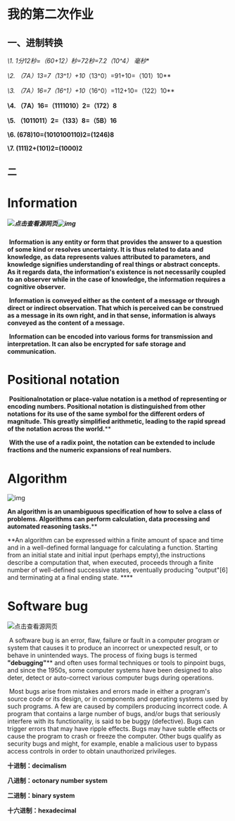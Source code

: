 # 我的第二次作业

## 一、进制转换

**\1. 1分12秒=（60+12）秒=72秒=7.2*（10^4） 毫秒**

 

**\2. （7A）13=7*（13^1）+10*（13^0）=91+10=（101）10**

 

**\3. （7A）16=7*（16^1）+10*（16^0）=112+10=（122）10**

 

**\4. （7A）16=（1111010）2=（172）8**

 

**\5. （1011011）2=（133）8=（5B）16**

 

**\6.  (678)10=(1010100110)2=(1246)8**

 

**\7.  (111)2+(101)2=(1000)2**

   

## 二

# Information

##### ![点击查看源网页](https://timgsa.baidu.com/timg?image&quality=80&size=b9999_10000&sec=1538154075168&di=eb6d2d83802c3e0eef931510a6ebef8d&imgtype=0&src=http%3A%2F%2Fs1.sinaimg.cn%2Fmw690%2F001bJr4tgy6FoAsoCkMa0%26690)![img](https://upload.wikimedia.org/wikipedia/commons/thumb/7/78/Positional_notation_glossary-en.svg/768px-Positional_notation_glossary-en.svg.png)

​    **Information is any entity or form that provides the answer to a question of some kind or resolves uncertainty. It is thus related to data and knowledge, as data represents values attributed to parameters, and knowledge signifies understanding of real things or abstract concepts. As it regards data, the information's existence is not necessarily coupled to an observer while in the case of knowledge, the information requires a cognitive observer.**

​      **Information is conveyed either as the content of a message or through direct or indirect observation. That which is perceived can be construed as a message in its own right, and in that sense, information is always conveyed as the content of a message.**

​     **Information can be encoded into various forms for transmission and interpretation. It can also be encrypted for safe storage and communication.**





# Positional notation 




​    **Positionalnotation or place-value notation is a method of representing or encoding numbers. Positional notation is distinguished from other notations for its use of the same symbol for the different orders of magnitude. This greatly simplified arithmetic, leading to the rapid spread of the notation across the world.****

 

​    **With the use of a radix point, the notation can be extended to include fractions and the numeric expansions of real numbers.**





# Algorithm

![img](https://timgsa.baidu.com/timg?image&quality=80&size=b9999_10000&sec=1538139721459&di=4a81136cb8bdd997d89efb570af34134&imgtype=0&src=http%3A%2F%2Fpic.baike.soso.com%2Fp%2F20130620%2F20130620142810-1405707508.jpg)

   **An algorithm is an unambiguous specification of how to solve a class of problems. Algorithms can perform calculation, data processing and automated reasoning tasks.****

   **An algorithm can be expressed within a finite amount of space and time and in a well-defined formal language for calculating a function. Starting from an initial state and initial input (perhaps empty),the instructions describe a computation that, when executed, proceeds through a finite number of well-defined successive states, eventually producing "output"[6] and terminating at a final ending state. ****





# Software bug

![点击查看源网页](https://ss1.bdstatic.com/70cFuXSh_Q1YnxGkpoWK1HF6hhy/it/u=569859511,511211716&fm=26&gp=0.jpg)

​       A software bug is an error, flaw, failure or fault in a computer program or system that causes it to produce an incorrect or unexpected result, or to behave in unintended ways. The process of fixing bugs is termed **"debugging"**** and often uses formal techniques or tools to pinpoint bugs, and since the 1950s, some computer systems have been designed to also deter, detect or auto-correct various computer bugs during operations.

 

​      Most bugs arise from mistakes and errors made in either a program's source code or its design, or in components and operating systems used by such programs. A few are caused by compilers producing incorrect code. A program that contains a large number of bugs, and/or bugs that seriously interfere with its functionality, is said to be buggy (defective). Bugs can trigger errors that may have ripple effects. Bugs may have subtle effects or cause the program to crash or freeze the computer. Other bugs qualify as security bugs and might, for example, enable a malicious user to bypass access controls in order to obtain unauthorized privileges.



**十进制：decimalism**

**八进制：octonary number system**

**二进制：binary system**

**十六进制：hexadecimal**